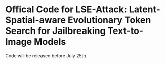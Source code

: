 # Offical Code for LSE-Attack: Latent-Spatial-aware Evolutionary Token Search for Jailbreaking Text-to-Image Models

Code will be released before July 25th.
